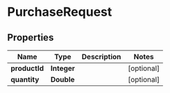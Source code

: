 

# PurchaseRequest


## Properties

| Name | Type | Description | Notes |
|------------ | ------------- | ------------- | -------------|
|**productId** | **Integer** |  |  [optional] |
|**quantity** | **Double** |  |  [optional] |



